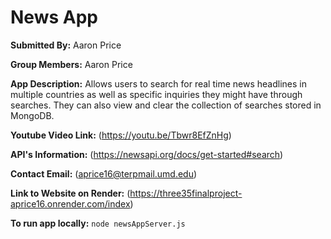 # News App

**Submitted By:** Aaron Price

**Group Members:** Aaron Price

**App Description:** Allows users to search for real time news headlines in multiple countries as well as specific inquiries they might have through searches. They can also view and clear the collection of searches stored in MongoDB.

**Youtube Video Link:** (https://youtu.be/Tbwr8EfZnHg)

**API's Information:** (https://newsapi.org/docs/get-started#search)

**Contact Email:** (aprice16@terpmail.umd.edu)

**Link to Website on Render:** (https://three35finalproject-aprice16.onrender.com/index)

**To run app locally:** `node newsAppServer.js`
